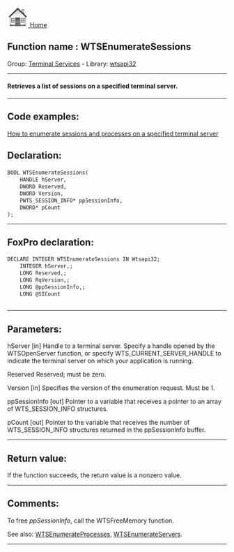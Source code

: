 [<img src="../../images/home.png"> Home ](https://github.com/VFPX/Win32API)  

## Function name : WTSEnumerateSessions
Group: [Terminal Services](../../functions_group.md#Terminal_Services)  -  Library: [wtsapi32](../../Libraries.md#wtsapi32)  
***  


#### Retrieves a list of sessions on a specified terminal server.
***  


## Code examples:
[How to enumerate sessions and processes on a specified terminal server](../../samples/sample_519.md)  

## Declaration:
```foxpro  
BOOL WTSEnumerateSessions(
	HANDLE hServer,
	DWORD Reserved,
	DWORD Version,
	PWTS_SESSION_INFO* ppSessionInfo,
	DWORD* pCount
);  
```  
***  


## FoxPro declaration:
```foxpro  
DECLARE INTEGER WTSEnumerateSessions IN Wtsapi32;
	INTEGER hServer,;
	LONG Reserved,;
	LONG RqVersion,;
	LONG @ppSessionInfo,;
	LONG @SICount
  
```  
***  


## Parameters:
hServer 
[in] Handle to a terminal server. Specify a handle opened by the WTSOpenServer function, or specify WTS_CURRENT_SERVER_HANDLE to indicate the terminal server on which your application is running. 

Reserved 
Reserved; must be zero. 

Version 
[in] Specifies the version of the enumeration request. Must be 1.

ppSessionInfo 
[out] Pointer to a variable that receives a pointer to an array of WTS_SESSION_INFO structures.

pCount 
[out] Pointer to the variable that receives the number of WTS_SESSION_INFO structures returned in the ppSessionInfo buffer.   
***  


## Return value:
If the function succeeds, the return value is a nonzero value.  
***  


## Comments:
To free <Em>ppSessionInfo</Em>, call the WTSFreeMemory function.   
  
See also: [WTSEnumerateProcesses](../wtsapi32/WTSEnumerateProcesses.md), [WTSEnumerateServers](../wtsapi32/WTSEnumerateServers.md).  
  
***  

